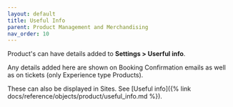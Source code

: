 ```yaml
---
layout: default
title: Useful Info
parent: Product Management and Merchandising
nav_order: 10
---
```

Product's can have details added to **Settings > Userful info**.

Any details added here are shown on Booking Confirmation emails as well as on tickets (only Experience type Products).

These can also be displayed in Sites. See [Useful info]({% link docs/reference/objects/product/useful_info.md %}).
